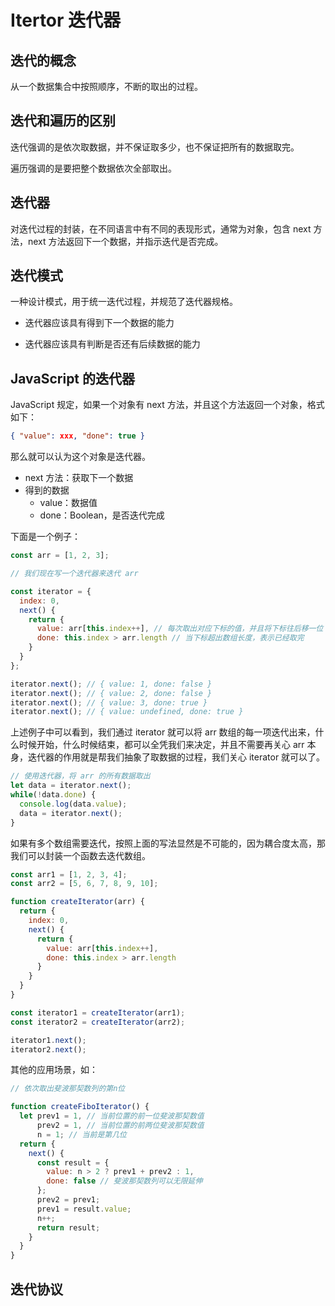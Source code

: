 # Itertor 迭代器

## 迭代的概念

从一个数据集合中按照顺序，不断的取出的过程。

## 迭代和遍历的区别

迭代强调的是依次取数据，并不保证取多少，也不保证把所有的数据取完。

遍历强调的是要把整个数据依次全部取出。

## 迭代器

对迭代过程的封装，在不同语言中有不同的表现形式，通常为对象，包含 next 方法，next 方法返回下一个数据，并指示迭代是否完成。

## 迭代模式

一种设计模式，用于统一迭代过程，并规范了迭代器规格。

- 迭代器应该具有得到下一个数据的能力

- 迭代器应该具有判断是否还有后续数据的能力



## JavaScript 的迭代器

JavaScript 规定，如果一个对象有 next 方法，并且这个方法返回一个对象，格式如下：

```json
{ "value": xxx, "done": true }
```

那么就可以认为这个对象是迭代器。

- next 方法：获取下一个数据
- 得到的数据
  - value：数据值
  - done：Boolean，是否迭代完成

下面是一个例子：

```js
const arr = [1, 2, 3];

// 我们现在写一个迭代器来迭代 arr

const iterator = {
  index: 0,
  next() {
    return {
      value: arr[this.index++], // 每次取出对应下标的值，并且将下标往后移一位
      done: this.index > arr.length // 当下标超出数组长度，表示已经取完
    }
  }
};

iterator.next(); // { value: 1, done: false }
iterator.next(); // { value: 2, done: false }
iterator.next(); // { value: 3, done: true }
iterator.next(); // { value: undefined, done: true }
```

上述例子中可以看到，我们通过 iterator 就可以将 arr 数组的每一项迭代出来，什么时候开始，什么时候结束，都可以全凭我们来决定，并且不需要再关心 arr 本身，迭代器的作用就是帮我们抽象了取数据的过程，我们关心 iterator 就可以了。

```js
// 使用迭代器，将 arr 的所有数据取出
let data = iterator.next();
while(!data.done) {
  console.log(data.value);
  data = iterator.next();
}
```

如果有多个数组需要迭代，按照上面的写法显然是不可能的，因为耦合度太高，那我们可以封装一个函数去迭代数组。

```js
const arr1 = [1, 2, 3, 4];
const arr2 = [5, 6, 7, 8, 9, 10];

function createIterator(arr) {
  return {
    index: 0,
    next() {
      return {
        value: arr[this.index++],
        done: this.index > arr.length
      }
    }
  }
}

const iterator1 = createIterator(arr1);
const iterator2 = createIterator(arr2);

iterator1.next();
iterator2.next();
```

其他的应用场景，如：

```js
// 依次取出斐波那契数列的第n位

function createFiboIterator() {
  let prev1 = 1, // 当前位置的前一位斐波那契数值
      prev2 = 1, // 当前位置的前两位斐波那契数值
      n = 1; // 当前是第几位
  return {
    next() {
      const result = {
        value: n > 2 ? prev1 + prev2 : 1,
        done: false // 斐波那契数列可以无限延伸
      };
      prev2 = prev1;
      prev1 = result.value;
      n++;
      return result;
    }
  }
}
```



## 迭代协议



